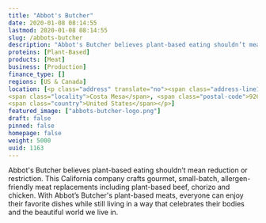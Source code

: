 ```yaml
---
title: "Abbot's Butcher"
date: 2020-01-08 08:14:55
lastmod: 2020-01-08 08:14:55
slug: /abbots-butcher
description: "Abbot's Butcher believes plant-based eating shouldn’t mean reduction or restriction. This California company crafts gourmet, small-batch, allergen-friendly meat replacements including plant-based beef, chorizo and chicken. With Abbot’s Butcher's plant-based meats, everyone can enjoy their favorite dishes while still living in a way that celebrates their bodies and the beautiful world we live in."
proteins: [Plant-Based]
products: [Meat]
business: [Production]
finance_type: []
regions: [US & Canada]
location: [<p class="address" translate="no"><span class="address-line1">Fair Drive</span><br>
<span class="locality">Costa Mesa</span>, <span class="postal-code">92626</span><br>
<span class="country">United States</span></p>]
featured_image: ["abbots-butcher-logo.png"]
draft: false
pinned: false
homepage: false
weight: 5000
uuid: 1163
---
```

<p>Abbot's Butcher believes plant-based eating shouldn’t mean reduction or restriction. This California company crafts gourmet, small-batch, allergen-friendly meat replacements including plant-based beef, chorizo and chicken. With Abbot’s Butcher's plant-based meats, everyone can enjoy their favorite dishes while still living in a way that celebrates their bodies and the beautiful world we live in.</p>
